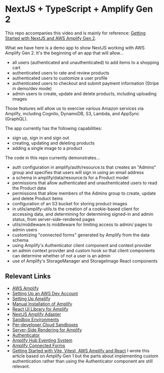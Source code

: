 # NextJS + TypeScript + Amplify Gen 2

This repo accompanies this video and is mainly for reference: [Getting Started with NextJS and AWS Amplify Gen 2](https://youtu.be/HV_oiZWUJXc).

What we have here is a demo app to show NextJS working with AWS Amplify Gen 2. It's the beginning of an app that will allow...

- all users (authenticated and unauthenticated) to add items to a shopping cart
- authenticated users to rate and review products
- authenticated users to customize a user profile
- authenticated users to checkout and submit payment information (Stripe in demo/dev mode)
- admin users to create, update and delete products, including uploading images

Those features will allow us to exercise various Amazon services via Amplify, including Cognito, DynamoDB, S3, Lambda, and AppSync (GraphQL).

The app currently has the following capabilities:

- sign up, sign in and sign out
- creating, updating and deleting products
- adding a single image to a product

The code in this repo currently demonstrates...

- auth configuration in amplify/auth/resource.ts that creates an "Admins" group and specifies that users will sign in using an email address
- a schema in amplify/data/resource.ts for a Product model
- permissions that allow authenticated and unauthenticated users to read the Product data
- permissions that allow members of the Admins group to create, update and delete Product items
- configuration of an S3 bucket for storing product images
- in utils/amplify-utils.ts the creation of a cookie-based client for accessing data, and determining for determining signed-in and admin status, from server-side-rendered pages
- utils/middleware.ts middleware for limiting access to admin/ pages to admin users
- customizing "connected forms" generated by Amplify from the data schema
- using Amplify's Authenticator client component and context provider
- an admin context provider and custom hook so that client components can determine whether of not a user is an admin
- use of Amplify's StorageManager and StorageImage React components

## Relevant Links

- [AWS Amplify](https://aws.amazon.com/amplify/)
- [Setting Up an AWS Dev Account](https://aws.amazon.com/free)
- [Setting Up Amplify](https://docs.amplify.aws/nextjs/start/account-setup/)
- [Manual Installation of Amplify](https://docs.amplify.aws/react/start/manual-installation/)
- [React UI Library for Amplify](https://ui.docs.amplify.aws/)
- [NextJS Amplify Adapter](https://docs.amplify.aws/nextjs/build-a-backend/server-side-rendering/)
- [Sandbox Environments](https://docs.amplify.aws/react/deploy-and-host/sandbox-environments/setup/)
- [Per-developer Cloud Sandboxes](https://aws.amazon.com/blogs/mobile/team-workflows-amplify/)
- [Server-Side Rendering for Amplify](https://docs.amplify.aws/react/build-a-backend/server-side-rendering/)
- [Authenticator](https://ui.docs.amplify.aws/react/connected-components/authenticator/advanced)
- [Amplify Hub Eventing System](https://docs.amplify.aws/gen1/react/build-a-backend/utilities/hub/)
- [Amplify Connected Forms](https://docs.amplify.aws/nextjs/build-ui/formbuilder/)
- [Getting Started with Vite, Vitest, AWS Amplify and React](https://medium.com/@davidavilasilva/getting-started-with-vite-vitest-aws-amplify-and-react-12b7ed337a93) I wrote this article based on Amplify Gen 1 but the parts about implementing custom authentication rather than using the Authenticator component are still relevant.
